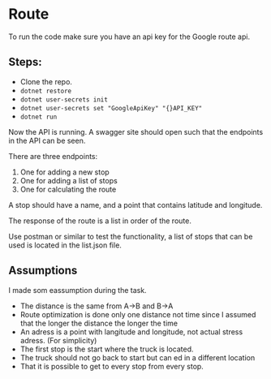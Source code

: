 # Route

To run the code make sure you have an api key for the Google route api.

## Steps: 
- Clone the repo.
- `dotnet restore`
- `dotnet user-secrets init`
- `dotnet user-secrets set "GoogleApiKey" "{}API_KEY"`
- `dotnet run`


Now the API is running. A swagger site should open such that the endpoints in the API can be seen.

There are three endpoints:
1. One for adding a new stop
1. One for adding a list of stops
1. One for calculating the route

A stop should have a name, and a point that contains latitude and longitude.

The response of the route is a list in order of the route. 


Use postman or similar to test the functionality, a list of stops that can be used is located in the list.json file.

## Assumptions
I made som eassumption during the task.
- The distance is the same from A->B and B->A
- Route optimization is done only one distance not time since I assumed that the longer the distance the longer the time
- An adress is a point with langitude and longitude, not actual stress adress. (For simplicity)
- The first stop is the start where the truck is located. 
- The truck should not go back to start but can ed in a different location
- That it is possible to get to every stop from every stop. 